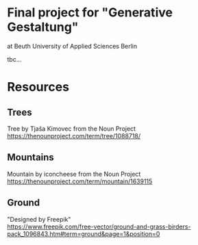 # Final project for "Generative Gestaltung"
at Beuth University of Applied Sciences Berlin

tbc...

# Resources
## Trees
Tree by Tjaša Kimovec from the Noun Project  
https://thenounproject.com/term/tree/1088718/

## Mountains
Mountain by iconcheese from the Noun Project  
https://thenounproject.com/term/mountain/1639115

## Ground
"Designed by Freepik"  
https://www.freepik.com/free-vector/ground-and-grass-birders-pack_1096843.htm#term=ground&page=1&position=0
